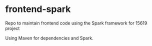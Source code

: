 frontend-spark
==============

Repo to maintain frontend code using the Spark framework for 15619 project

Using Maven for dependencies and Spark.
